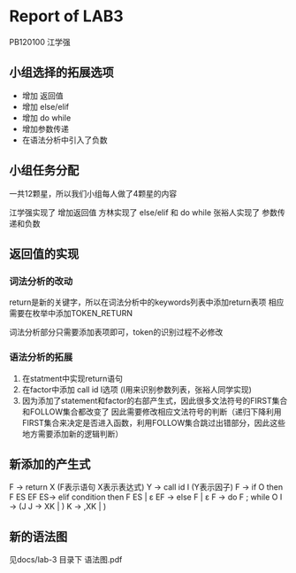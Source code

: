 # Report of LAB3
PB120100 江学强

## 小组选择的拓展选项
- 增加 返回值
- 增加 else/elif
- 增加 do while
- 增加参数传递
- 在语法分析中引入了负数

## 小组任务分配

一共12颗星，所以我们小组每人做了4颗星的内容

江学强实现了 增加返回值
方林实现了 else/elif 和 do while
张裕人实现了 参数传递和负数

## 返回值的实现

### 词法分析的改动

 return是新的关键字，所以在词法分析中的keywords列表中添加return表项
 相应需要在枚举中添加TOKEN_RETURN

 词法分析部分只需要添加表项即可，token的识别过程不必修改

 ### 语法分析的拓展

 1. 在statment中实现return语句
 2. 在factor中添加 call id I选项 (I用来识别参数列表，张裕人同学实现)
 3. 因为添加了statement和factor的右部产生式，因此很多文法符号的FIRST集合和FOLLOW集合都改变了
    因此需要修改相应文法符号的判断（递归下降利用FIRST集合来决定是否进入函数，利用FOLLOW集合跳过出错部分，因此这些地方需要添加新的逻辑判断）


## 新添加的产生式

 F -> return X  (F表示语句 X表示表达式)
 Y -> call id I (Y表示因子)
 F -> if O then F ES EF
 ES-> elif condition then F ES |  ε
 EF -> else F | ε
 F -> do F ; while O
 I -> (J
 J -> XK | )
 K -> ,XK | )

## 新的语法图

见docs/lab-3 目录下 语法图.pdf

